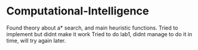 # Computational-Intelligence

Found theory about a* search, and main heuristic functions.
Tried to implement but didnt make it work
Tried to do lab1, didnt manage to do it in time, will try again later.
